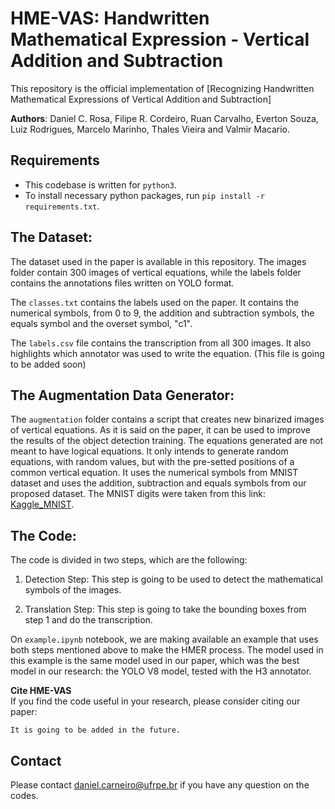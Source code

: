 # HME-VAS: Handwritten Mathematical Expression - Vertical Addition and Subtraction
This repository is the official implementation of [Recognizing Handwritten Mathematical Expressions of Vertical Addition and Subtraction]

<b>Authors</b>: Daniel C. Rosa, Filipe R. Cordeiro, Ruan Carvalho, Everton Souza, Luiz Rodrigues, Marcelo Marinho, Thales Vieira and Valmir Macario.

## Requirements
- This codebase is written for `python3`.
- To install necessary python packages, run `pip install -r requirements.txt`.

## The Dataset:
The dataset used in the paper is available in this repository. The images folder
contain 300 images of vertical equations, while the labels folder contains the
annotations files written on YOLO format.

The `classes.txt` contains the labels used on the paper. It contains the numerical
symbols, from 0 to 9, the addition and subtraction symbols, the equals symbol and
the overset symbol, "c1".

The `labels.csv` file contains the transcription from all 300 images. It also
highlights which annotator was used to write the equation. (This file is going
to be added soon)

## The Augmentation Data Generator:
The `augmentation` folder contains a script that creates new binarized images
of vertical equations. As it is said on the paper, it can be used to improve
the results of the object detection training. The equations generated are not
meant to have logical equations. It only intends to generate random equations,
with random values, but with the pre-setted positions of a common vertical
equation. It uses the numerical symbols from MNIST dataset and uses the addition,
subtraction and equals symbols from our proposed dataset. The MNIST digits
were taken from this link: [Kaggle_MNIST](https://www.kaggle.com/datasets/oddrationale/mnist-in-csv).

## The Code:
The code is divided in two steps, which are the following:

1. Detection Step:
This step is going to be used to detect the mathematical symbols of the images.

2. Translation Step:
This step is going to take the bounding boxes from step 1 and do the transcription.

On `example.ipynb` notebook, we are making available an example that
uses both steps mentioned above to make the HMER process. The model used in this example
is the same model used in our paper, which was the best model in our research:
the YOLO V8 model, tested with the H3 annotator.

<b>Cite HME-VAS</b>\
If you find the code useful in your research, please consider citing our paper:

```
It is going to be added in the future.
```
## Contact
Please contact daniel.carneiro@ufrpe.br if you have any question on the codes.